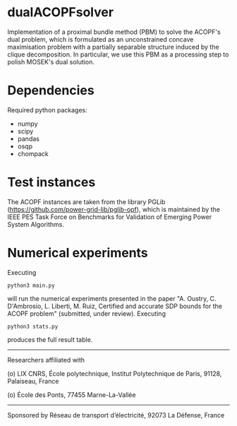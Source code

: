 # dualACOPFsolver
Implementation of a proximal bundle method (PBM) to solve the ACOPF's dual problem, which is formulated as an unconstrained concave maximisation
problem with a partially separable structure induced by the clique decomposition.
In particular, we use this PBM as a processing step to polish MOSEK's dual solution.

# Dependencies

Required python packages:
- numpy
- scipy
- pandas
- osqp
- chompack 

# Test instances

The ACOPF instances are taken from the library PGLib (https://github.com/power-grid-lib/pglib-opf), which is maintained by the IEEE PES Task Force on Benchmarks for Validation of Emerging Power System Algorithms.

# Numerical experiments

Executing 
```
python3 main.py
```

will run the numerical experiments presented in the paper "A. Oustry, C. D'Ambrosio, L. Liberti, M. Ruiz, Certified and accurate SDP bounds for the ACOPF problem" (submitted, under review).  Executing 
```
python3 stats.py
```
produces the full result table.

---------------------------------------------------------------------------------------
Researchers affiliated with

(o) LIX CNRS, École polytechnique, Institut Polytechnique de Paris, 91128, Palaiseau, France 

(o) École des Ponts, 77455 Marne-La-Vallée

---------------------------------------------------------------------------------------

Sponsored by Réseau de transport d’électricité, 92073 La Défense, France





